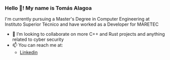 ### Hello 👋! My name is Tomás Alagoa

I'm currently pursuing a Master's Degree in Computer Engineering at Instituto Superior Técnico and have worked as a Developer for MARETEC

- 👯 I’m looking to collaborate on more C++ and Rust projects and anything related to cyber security
- 📫 You can reach me at:
    - [Linkedin](https://linkedin.com/in/tomasalagoa)
